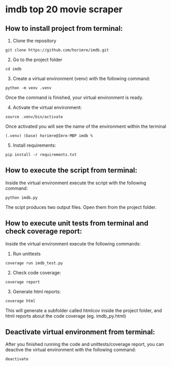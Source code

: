 # imdb top 20 movie scraper

## How to install project from terminal:

1. Clone the repository
```
git clone https://github.com/horimre/imdb.git
```
2. Go to the project folder
```
cd imdb
```
3. Create a virtual environment (venv) with the following command:
```
python -m venv .venv
```
Once the command is finished, your virtual environment is ready.
 
4. Activate the virtual environment:
```
source .venv/bin/activate
```
Once activated you will see the name of the environment within the terminal
```console
(.venv) (base) horimre@Imre-MBP imdb % 
```
  
5. Install requirements:
  ```
  pip install -r requirements.txt
  ```
  
## How to execute the script from terminal:

Inside the virtual environment execute the script with the following command:
```
python imdb.py
```
The scipt produces two output files. Open them from the project folder.

## How to execute unit tests from terminal and check coverage report:
Inside the virtual environment execute the following commands:
1. Run unittests
```
coverage run imdb_test.py
```
2. Check code coverage:
```
coverage report
```
3. Generate html reports:
```
coverage html
```
This will generate a subfolder called htmlcov inside the project folder, and html reports about the code coverage (eg. imdb_py.html)

## Deactivate virtual environment from terminal:
After you finished running the code and unittests/coverage report, you can deactive the virtual environment with the following command:
```
deactivate
```
